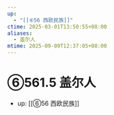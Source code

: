```yaml
---
up:
  - "[[⑥56 西欧民族]]"
ctime: 2025-03-01T13:50:55+08:00
aliases:
  - 盖尔人
mtime: 2025-09-09T12:37:05+08:00
---
```


# ⑥561.5 盖尔人

- up: [[⑥56 西欧民族]]
